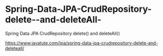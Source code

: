 # Spring-Data-JPA-CrudRepository-delete--and-deleteAll-
Spring Data JPA CrudRepository delete() and deleteAll()

https://www.javatute.com/jpa/spring-data-jpa-crudrepository-delete-and-deleteall/
